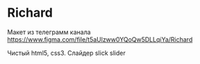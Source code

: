 # Richard
Макет из телеграмм канала  https://www.figma.com/file/t5aUlzww0YQoQw5DLLqiYa/Richard

Чистый html5, css3.
Слайдер slick slider
